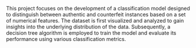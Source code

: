 This project focuses on the development of a classification model designed to distinguish between authentic and counterfeit instances based on a set of numerical features. The dataset is first visualized and analyzed to gain insights into the underlying distribution of the data. Subsequently, a decision tree algorithm is employed to train the model and evaluate its performance using various classification metrics.
